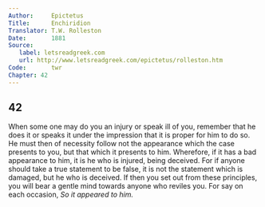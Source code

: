 ```yaml
---
Author:     Epictetus  
Title:      Enchiridion  
Translator: T.W. Rolleston  
Date:       1881  
Source:
   label: letsreadgreek.com
   url: http://www.letsreadgreek.com/epictetus/rolleston.htm
Code:       twr  
Chapter: 42
---
```

##  42

When some one may do you an injury or speak ill of you, remember that he does
it or speaks it under the impression that it is proper for him to do so. He
must then of necessity follow not the appearance which the case presents to
you, but that which it presents to him. Wherefore, if it has a bad appearance
to him, it is he who is injured, being deceived. For if anyone should take a
true statement to be false, it is not the statement which is damaged, but he
who is deceived. If then you set out from these principles, you will bear a
gentle mind towards anyone who reviles you. For say on each occasion, *So it
appeared to him.*


